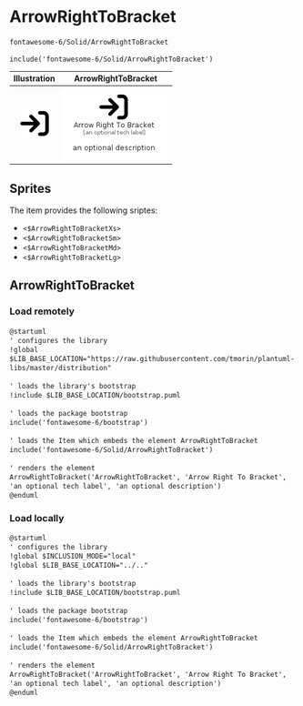 # ArrowRightToBracket


```text
fontawesome-6/Solid/ArrowRightToBracket
```

```text
include('fontawesome-6/Solid/ArrowRightToBracket')
```



| Illustration | ArrowRightToBracket |
| :---: | :---: |
| ![illustration for Illustration](../../fontawesome-6/Solid/ArrowRightToBracket.png) | ![illustration for ArrowRightToBracket](../../fontawesome-6/Solid/ArrowRightToBracket.Local.png) |



## Sprites
The item provides the following sriptes:

- `<$ArrowRightToBracketXs>`
- `<$ArrowRightToBracketSm>`
- `<$ArrowRightToBracketMd>`
- `<$ArrowRightToBracketLg>`





## ArrowRightToBracket

### Load remotely
```plantuml
@startuml
' configures the library
!global $LIB_BASE_LOCATION="https://raw.githubusercontent.com/tmorin/plantuml-libs/master/distribution"

' loads the library's bootstrap
!include $LIB_BASE_LOCATION/bootstrap.puml

' loads the package bootstrap
include('fontawesome-6/bootstrap')

' loads the Item which embeds the element ArrowRightToBracket
include('fontawesome-6/Solid/ArrowRightToBracket')

' renders the element
ArrowRightToBracket('ArrowRightToBracket', 'Arrow Right To Bracket', 'an optional tech label', 'an optional description')
@enduml
```

### Load locally
```plantuml
@startuml
' configures the library
!global $INCLUSION_MODE="local"
!global $LIB_BASE_LOCATION="../.."

' loads the library's bootstrap
!include $LIB_BASE_LOCATION/bootstrap.puml

' loads the package bootstrap
include('fontawesome-6/bootstrap')

' loads the Item which embeds the element ArrowRightToBracket
include('fontawesome-6/Solid/ArrowRightToBracket')

' renders the element
ArrowRightToBracket('ArrowRightToBracket', 'Arrow Right To Bracket', 'an optional tech label', 'an optional description')
@enduml
```

